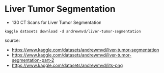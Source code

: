 # Liver Tumor Segmentation
* 130 CT Scans for Liver Tumor Segmentation

```
kaggle datasets download -d andrewmvd/liver-tumor-segmentation
```

source:
* https://www.kaggle.com/datasets/andrewmvd/liver-tumor-segmentation
* https://www.kaggle.com/datasets/andrewmvd/liver-tumor-segmentation-part-2
* https://www.kaggle.com/datasets/andrewmvd/lits-png
